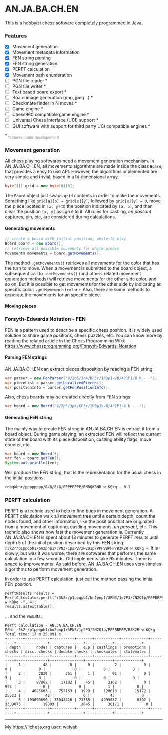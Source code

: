 # AN.JA.BA.CH.EN

This is a hobbyist chess software completely programmed in Java.

### Features

- [x] Movement generation
- [x] Movement metadata information
- [x] FEN string parsing
- [x] FEN string generation
- [x] PERFT calculation
- [x] Movement path enumeration
- [ ] PGN file reader *
- [ ] PGN file writer *
- [ ] Text based board export *
- [ ] Board image generation (png, jpeg...) *
- [ ] Checkmate finder in N moves *
- [ ] Game engine *
- [ ] Chess960 compatible game engine *
- [ ] Universal Chess Interface (UCI) support *
- [ ] GUI software with support for third party UCI compatible engines *

<strong><sup>*</sup></strong> <small style="color: Gray">features under developement</small>

### Movement generation

All chess playing softwares need a movement generation mechanism.
In AN.JA.BA.CH.EN, all movements algorithms are made inside the class `Board`, that provides a easy to use API. 
However, the algorithms implemented are very simple and trivial, based in a bi-dimensional array.

```java
byte[][] grid = new byte[8][8];
```

The `Board` object just swaps `grid` contents in order to make the movements.
Something like `grid[a][b] = grid[x][y]`, followed by `grid[x][y] = 0`, move the piece
located in `[x, y]` to the position indicated by `[a, b]`, and than clear the position `[x, y]`
assign `0` to it. All rules for castling, _en passant_ captures, pin, etc, are considered during calculations.

#### Generating movements

```java
// create a board with initial position, white to play
Board board = new Board();
// retrieve all possible movements for white pieces
Movements movements = board.getMovements();
```

The method `.getMovements()` retrieves all movements for the color that has the turn to move. When a movement is submitted to the board object, a subsequent call to `.getMovements()` (and others related movement generation methods) will retrieve movements for the other side color, and so on. But it is possible to get movements for the other side 
by indicating an specific color: `.getMovements(color)`. Also, there are some methods to generate the movements for an specific piece.

#### Moving pieces

### Forsyth-Edwards Notation - FEN

FEN is a pattern used to describe a specific chess position.
It is widely used solution to share game positions, chess puzzles, etc.
You can know more by reading the related article in the Chess Programming Wiki: 
https://www.chessprogramming.org/Forsyth-Edwards_Notation.

#### Parsing FEN strings

AN.JA.BA.CH.EN can extract pieces disposition by reading a FEN string:

```java
var parser = new FenParser("8/2p5/3p4/KP5r/1R3p1k/8/4P1P1/8 b - -");
var pieceList = parser.getLocalizedPieces();
var positionInfo = parser.getFenPositionInfo();
```

Also, chess boards may be created directly from FEN strings:

```java
var board = new Board("8/2p5/3p4/KP5r/1R3p1k/8/4P1P1/8 b - -");
```

#### Generating FEN string

The mainly way to create FEN string in AN.JA.BA.CH.EN is extract it from a board object.
During game playing, an extracted FEN will reflect the current state of the board
with its piece disposition, castling ability flags, move counter, etc.

```java
var board = new Board();
var fen = board.getFen();
System.out.println(fen);
```

Will produce the FEN string, that is the representation for the usual chess in the initial positions:

```text
rnbqkbnr/pppppppp/8/8/8/8/PPPPPPPP/RNBQKBNR w KQkq - 0 1
```

### PERFT calculation

PERFT is a technic used to help to find bugs in movement generation. A PERFT calculation walk all movement tree
until a certain depth, count the nodes found, and other information, like the positions that are originated
from a movement of capturing, castling movements, _en passant_, etc. This technic also shows how fast
the movement generation is. Currently AN.JA.BA.CH.EN is spent about 18 minutes to generate PERFT results until
depth 5 of the initial position described by this FEN string: `r3k2r/p1ppqpb1/bn2pnp1/3PN3/1p2P3/2N2Q1p/PPPBBPPP/R3K2R w KQkq -`.
It is slowly, but was it was worse; there are softwares that performs the same calculation in a few seconds. 
Old implements take 95 minutes. There is space to improvements. As said before,
AN.JA.BA.CH.EN uses very simples algorithms to perform movement generation.

In order to use PERFT calculation, just call the method passing the initial FEN position. 

```
PerftResults results = PerftCalculator.perft("r3k2r/p1ppqpb1/bn2pnp1/3PN3/1p2P3/2N2Q1p/PPPBBPPP/R3K2R w KQkq -", 4);
results.asTextTable();
```

... and the results:

```text
Perft Calculation - AN.JA.BA.CH.EN
FEN: r3k2r/p1ppqpb1/bn2pnp1/3PN3/1p2P3/2N2Q1p/PPPBBPPP/R3K2R w KQkq -
Total time: 17 m 25.991 s
+-------+-----------+----------+-------+-----------+------------+---------+--------------+---------------+------------+------------+
| depth |     nodes | captures |   e.p | castlings | promotions |  checks | disc. checks | double checks | checkmates | stalemates |
+-------+-----------+----------+-------+-----------+------------+---------+--------------+---------------+------------+------------+
|     1 |        48 |        8 |     0 |         2 |          0 |       0 |            0 |             0 |          0 |          0 |
|     2 |      2039 |      351 |     1 |        91 |          0 |       3 |            0 |             0 |          0 |          0 |
|     3 |     97862 |    17102 |    45 |      3162 |          0 |     993 |            0 |             0 |          1 |          0 |
|     4 |   4085603 |   757163 |  1929 |    128013 |      15172 |   25523 |           42 |             6 |         43 |          0 |
|     5 | 193690690 | 35043416 | 73365 |   4993637 |       8392 | 3309875 |        19883 |          2645 |      30171 |          0 |
+-------+-----------+----------+-------+-----------+------------+---------+--------------+---------------+------------+------------+
```



---

My https://lichess.org user: [welyab](https://lichess.org/@/welyab)
